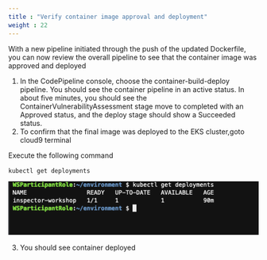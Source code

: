 ```yaml
---
title : "Verify container image approval and deployment"
weight : 22
---
```


With a new pipeline initiated through the push of the updated Dockerfile, you can now review the overall pipeline to see that the container image was approved and deployed

1. In the CodePipeline console, choose the container-build-deploy pipeline. You should see the container pipeline in an active status. In about five minutes, you should see the ContainerVulnerabilityAssessment stage move to completed with an Approved status, and the deploy stage should show a Succeeded status.
2. To confirm that the final image was deployed to the EKS cluster,goto cloud9 terminal

Execute the following command
```bash
kubectl get deployments
```

![Inspector](/static/images/image-security/devsecops-inspector/Inspector-container-deployment.png)


3. You should see container deployed  